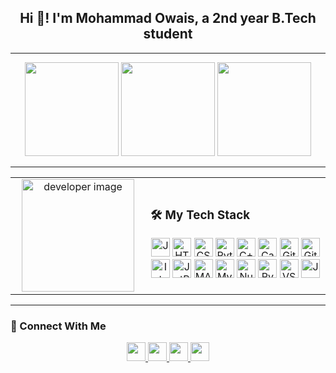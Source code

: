 <h2 align="center">Hi 👋! I'm Mohammad Owais, a 2nd year B.Tech student</h2>

---

<div align="center">
  <img src="https://github-readme-stats.vercel.app/api?username=md-owais9956&show_icons=true&theme=dracula&count_private=true" height="150"/>
  <img src="https://github-readme-stats.vercel.app/api/top-langs?username=md-owais9956&layout=compact&theme=dracula" height="150"/>
  <img src="https://streak-stats.demolab.com?user=md-owais9956&theme=dracula&hide_border=false&border_radius=5" height="150"/>
</div>

---

<table>
<tr>
<td align="center" width="200">
  <img src="https://cdn3d.iconscout.com/3d/premium/thumb/developer-6298294-5187871.png?f=webp" width="180px" alt="developer image"/>
</td>
<td>

### 🛠 My Tech Stack
<div align="center">
  <img src="https://cdn.jsdelivr.net/gh/devicons/devicon/icons/javascript/javascript-original.svg" height="30" alt="JavaScript"/>
  <img src="https://cdn.jsdelivr.net/gh/devicons/devicon/icons/html5/html5-original.svg" height="30" alt="HTML"/>
  <img src="https://cdn.jsdelivr.net/gh/devicons/devicon/icons/css3/css3-original.svg" height="30" alt="CSS"/>
  <img src="https://cdn.jsdelivr.net/gh/devicons/devicon/icons/python/python-original.svg" height="30" alt="Python"/>
  <img src="https://cdn.jsdelivr.net/gh/devicons/devicon/icons/cplusplus/cplusplus-original.svg" height="30" alt="C++"/>
  <img src="https://cdn.jsdelivr.net/gh/devicons/devicon/icons/canva/canva-original.svg" height="30" alt="Canva"/>
  <img src="https://cdn.jsdelivr.net/gh/devicons/devicon/icons/git/git-original.svg" height="30" alt="Git"/>
  <img src="https://cdn.jsdelivr.net/gh/devicons/devicon/icons/github/github-original.svg" height="30" alt="GitHub"/>
  <img src="https://cdn.jsdelivr.net/gh/devicons/devicon/icons/intellij/intellij-original.svg" height="30" alt="IntelliJ"/>
  <img src="https://cdn.jsdelivr.net/gh/devicons/devicon/icons/jetbrains/jetbrains-original.svg" height="30" alt="JetBrains"/>
  <img src="https://cdn.jsdelivr.net/gh/devicons/devicon/icons/matlab/matlab-original.svg" height="30" alt="MATLAB"/>
  <img src="https://cdn.jsdelivr.net/gh/devicons/devicon/icons/mysql/mysql-original.svg" height="30" alt="MySQL"/>
  <img src="https://cdn.jsdelivr.net/gh/devicons/devicon/icons/numpy/numpy-original.svg" height="30" alt="NumPy"/>
  <img src="https://cdn.jsdelivr.net/gh/devicons/devicon/icons/pycharm/pycharm-original.svg" height="30" alt="PyCharm"/>
  <img src="https://cdn.jsdelivr.net/gh/devicons/devicon/icons/vscode/vscode-original.svg" height="30" alt="VS Code"/>
  <img src="https://cdn.jsdelivr.net/gh/devicons/devicon/icons/java/java-original.svg" height="30" alt="Java"/>
</div>

</td>
</tr>
</table>

---

### 🔗 Connect With Me

<div align="center">
  <a href="https://www.instagram.com/ll___owais___ll/?__pwa=1" target="_blank">
    <img src="https://img.shields.io/badge/Instagram-E4405F?style=for-the-badge&logo=instagram&logoColor=white" height="30"/>
  </a>
  <a href="mailto:md.owais111234@gmail.com" target="_blank">
    <img src="https://img.shields.io/badge/Gmail-D14836?style=for-the-badge&logo=gmail&logoColor=white" height="30"/>
  </a>
  <a href="https://www.linkedin.com/in/mohammad-owais-45a1a0324" target="_blank">
    <img src="https://img.shields.io/badge/LinkedIn-0077B5?style=for-the-badge&logo=linkedin&logoColor=white" height="30"/>
  </a>
  <a href="https://x.com/MohammadOw64104" target="_blank">
    <img src="https://img.shields.io/badge/Twitter-1DA1F2?style=for-the-badge&logo=twitter&logoColor=white" height="30"/>
  </a>
</div>
